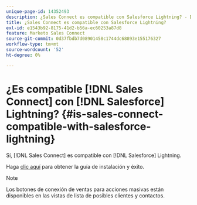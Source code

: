 ```yaml
---
unique-page-id: 14352493
description: ¿Sales Connect es compatible con Salesforce Lightning? - Documentos de Marketo - Documentación del producto
title: ¿Sales Connect es compatible con Salesforce Lightning?
exl-id: e1543b92-8175-41d2-b56a-ec60253a87d8
feature: Marketo Sales Connect
source-git-commit: 0d37fbdb7d08901458c1744dc68893e155176327
workflow-type: tm+mt
source-wordcount: '52'
ht-degree: 0%

---
```


# ¿Es compatible [!DNL Sales Connect] con [!DNL Salesforce] Lightning? {#is-sales-connect-compatible-with-salesforce-lightning}

Sí, [!DNL Sales Connect] es compatible con [!DNL Salesforce] Lightning.

Haga [clic aquí](https://s3.amazonaws.com/tout-user-store/salesforce/assets/SF+Guide+for+Lightning.pdf) para obtener la guía de instalación y éxito.

>[!NOTE]
>
>Los botones de conexión de ventas para acciones masivas están disponibles en las vistas de lista de posibles clientes y contactos.
